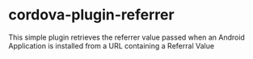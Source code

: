 # cordova-plugin-referrer

This simple plugin retrieves the referrer value passed when an Android Application is installed from a URL containing a Referral Value


